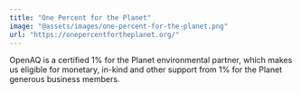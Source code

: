 ```yaml
---
title: "One Percent for the Planet"
image: "@assets/images/one-percent-for-the-planet.png"
url: "https://onepercentfortheplanet.org/"
---
```


OpenAQ is a certified 1% for the Planet environmental partner, which makes us eligible for monetary, in-kind and other support from 1% for the Planet generous business members.
